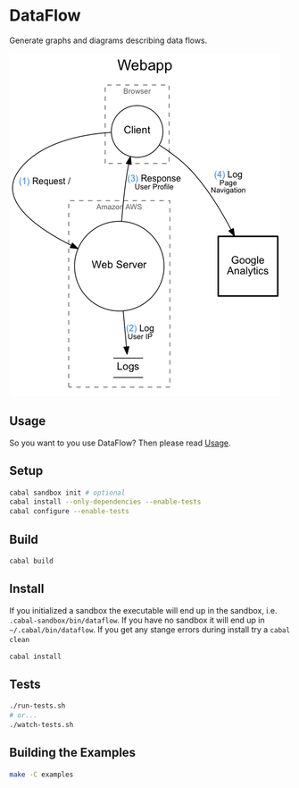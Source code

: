 # DataFlow

Generate graphs and diagrams describing data flows.

![DFD Output](examples/webapp.dfd.png)

## Usage

So you want to you use DataFlow? Then please read [Usage](USAGE.md).

## Setup

```bash
cabal sandbox init # optional
cabal install --only-dependencies --enable-tests
cabal configure --enable-tests
```

## Build

```bash
cabal build
```

## Install

If you initialized a sandbox the executable will end up in the sandbox, i.e.
`.cabal-sandbox/bin/dataflow`. If you have no sandbox it will end up in
`~/.cabal/bin/dataflow`. If you get any stange errors during install try a `cabal clean`

```bash
cabal install
```

## Tests

```bash
./run-tests.sh
# or...
./watch-tests.sh
```

## Building the Examples

```bash
make -C examples
```
